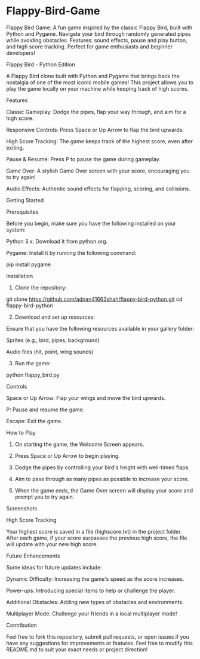 # Flappy-Bird-Game
Flappy Bird Game: A fun game inspired by the classic Flappy Bird, built with Python and Pygame. Navigate your bird through randomly generated pipes while avoiding obstacles. Features: sound effects, pause and play button, and high score tracking. Perfect for game enthusiasts and beginner developers!

Flappy Bird - Python Edition

A Flappy Bird clone built with Python and Pygame that brings back the nostalgia of one of the most iconic mobile games! This project allows you to play the game locally on your machine while keeping track of high scores.

Features

Classic Gameplay: Dodge the pipes, flap your way through, and aim for a high score.

Responsive Controls: Press Space or Up Arrow to flap the bird upwards.

High Score Tracking: The game keeps track of the highest score, even after exiting.

Pause & Resume: Press P to pause the game during gameplay.

Game Over: A stylish Game Over screen with your score, encouraging you to try again!

Audio Effects: Authentic sound effects for flapping, scoring, and collisions.


Getting Started

Prerequisites

Before you begin, make sure you have the following installed on your system:

Python 3.x: Download it from python.org.

Pygame: Install it by running the following command:

pip install pygame


Installation

1. Clone the repository:

git clone https://github.com/adnan41663shah/flappy-bird-python.git
cd flappy-bird-python


2. Download and set up resources:

Ensure that you have the following resources available in your gallery folder:

Sprites (e.g., bird, pipes, background)

Audio files (hit, point, wing sounds)



3. Run the game:

python flappy_bird.py



Controls

Space or Up Arrow: Flap your wings and move the bird upwards.

P: Pause and resume the game.

Escape: Exit the game.


How to Play

1. On starting the game, the Welcome Screen appears.


2. Press Space or Up Arrow to begin playing.


3. Dodge the pipes by controlling your bird's height with well-timed flaps.


4. Aim to pass through as many pipes as possible to increase your score.


5. When the game ends, the Game Over screen will display your score and prompt you to try again.



Screenshots

High Score Tracking

Your highest score is saved in a file (highscore.txt) in the project folder. After each game, if your score surpasses the previous high score, the file will update with your new high score.

Future Enhancements

Some ideas for future updates include:

Dynamic Difficulty: Increasing the game's speed as the score increases.

Power-ups: Introducing special items to help or challenge the player.

Additional Obstacles: Adding new types of obstacles and environments.

Multiplayer Mode: Challenge your friends in a local multiplayer mode!


Contribution

Feel free to fork this repository, submit pull requests, or open issues if you have any suggestions for improvements or features.
Feel free to modify this README.md to suit your exact needs or project direction!

